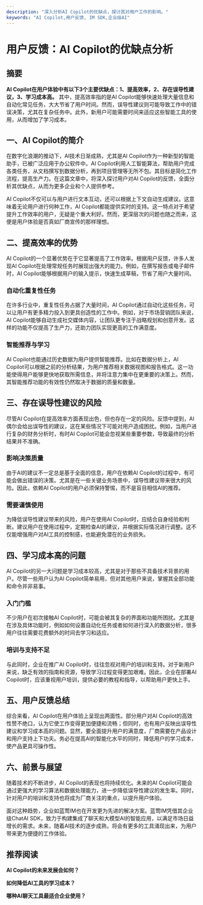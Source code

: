 ```yaml
---
description: "深入分析AI Copilot的优缺点，探讨其对用户工作的影响。"
keywords: "AI Copilot,用户反馈, IM SDK,企业级AI"
---
```

# 用户反馈：AI Copilot的优缺点分析

## 摘要

**AI Copilot在用户体验中有以下3个主要优缺点：1、提高效率，2、存在误导性建议，3、学习成本高。** 其中，提高效率指的是AI Copilot能够快速处理大量信息和自动化常见任务，大大节省了用户时间。然而，误导性建议则可能导致工作中的错误决策，尤其在复杂任务中。此外，新用户可能需要时间来适应这些智能工具的使用，从而增加了学习成本。

## 一、AI Copilot的简介

在数字化浪潮的推动下，AI技术日渐成熟，尤其是AI Copilot作为一种新型的智能助手，已被广泛应用于办公软件中。AI Copilot利用人工智能算法，帮助用户完成各类任务，从文档撰写到数据分析，再到项目管理等无所不包。其目标是简化工作流程，提高生产力。在这篇文章中，将深入探讨用户对AI Copilot的反馈，全面分析其优缺点，从而为更多企业和个人提供参考。

AI Copilot不仅可以与用户进行文本互动，还可以根据上下文自动生成建议。这意味着无论用户进行何种工作，AI Copilot都能提供实时的支持。这一特点对于希望提升工作效率的用户，无疑是个重大利好。然而，更深层次的问题也随之而来，这便是用户体验是否真如厂商宣传的那样理想。

## 二、提高效率的优势

AI Copilot的一个显著优势在于它显著提高了工作效率。根据用户反馈，许多人发现AI Copilot在处理常规任务时展现出强大的能力。例如，在撰写报告或电子邮件时，AI Copilot能够根据用户的输入提示，快速生成草稿，节省了用户大量时间。

### 自动化重复性任务

在许多行业中，重复性任务占据了大量时间，AI Copilot通过自动化这些任务，可以让用户有更多精力投入到更具创造性的工作中。例如，对于市场营销团队来说，AI Copilot能够自动生成社交媒体内容，让团队更专注于战略规划和创意开发。这样的功能不仅提高了生产力，还助力团队实现更高的工作满意度。

### 智能推荐与学习

AI Copilot也能通过历史数据为用户提供智能推荐。比如在数据分析上，AI Copilot可以根据之前的分析结果，为用户推荐相关数据视图和报告格式。这一功能使得用户能够更快地获取所需信息，并将注意力集中在更重要的决策上。然而，其智能推荐功能的有效性仍然取决于数据的质量和数量。

## 三、存在误导性建议的风险

尽管AI Copilot在提高效率方面表现出色，但也存在一定的风险。反馈中提到，AI偶尔会给出误导性的建议，这在某些情况下可能对用户造成困扰。例如，当用户进行复杂的财务分析时，有时AI Copilot可能会忽视某些重要参数，导致最终的分析结果并不准确。

### 影响决策质量

由于AI的建议不一定总是基于全面的信息，用户在依赖AI Copilot的过程中，有可能会做出错误的决策。尤其是在一些关键业务场景中，误导性建议带来很大的风险。因此，依赖AI Copilot的用户必须保持警惕，而不是盲目相信AI的推荐。

### 需要谨慎使用

为降低误导性建议带来的风险，用户在使用AI Copilot时，应结合自身经验和判断。建议用户在使用过程中，定期检查AI的建议，并根据实际情况进行调整。这不仅能增强用户对AI工具的控制感，也能避免潜在的业务损失。

## 四、学习成本高的问题

AI Copilot的另一大问题是学习成本较高，尤其是对于那些不具备技术背景的用户。尽管一些用户认为AI Copilot简单易用，但对其他用户来说，掌握其全部功能和命令并非易事。

### 入门门槛

不少用户在初次接触AI Copilot时，可能会被其复杂的界面和功能所困扰。尤其是在涉及具体功能时，例如如何设置自动化任务或者如何进行深入的数据分析，很多用户往往需要花费额外的时间去学习和适应。

### 培训与支持不足

与此同时，企业在推广AI Copilot时，往往忽视对用户的培训和支持。对于新用户来说，缺乏有效的指南和资源，导致学习过程变得更加艰难。因此，企业在部署AI Copilot时，应该重视用户培训，提供必要的教程和指导，以帮助用户更快上手。

## 五、用户反馈总结

综合来看，AI Copilot在用户体验上呈现出两面性。部分用户对AI Copilot的高效性赞不绝口，认为它使工作变得更加便捷和流畅；但同时，也有用户反映出误导性建议和学习成本高的问题。显然，要全面提升用户的满意度，厂商需要在产品设计和用户支持上下功夫。务必在提高AI的智能化水平的同时，降低用户的学习成本，使产品更具可操作性。

## 六、前景与展望

随着技术的不断进步，AI Copilot的表现也将持续优化。未来的AI Copilot可能会通过更强大的学习算法和数据处理能力，进一步降低误导性建议的发生率。同时，针对用户的培训和支持也将成为厂商关注的重点，以提升用户体验。

面对这种趋势，企业如蓝莺IM也在开发更为先进的解决方案。蓝莺IM凭借其企业级ChatAI SDK，致力于构建集成了聊天和大模型AI的智能应用，以满足市场日益增长的需求。未来，随着AI技术的逐步成熟，将会有更多的工具涌现出来，为用户带来更为便捷的工作体验。

## 推荐阅读

**AI Copilot的未来发展会如何？**

**如何降低AI工具的学习成本？**

**哪种AI聊天工具最适合企业使用？**
